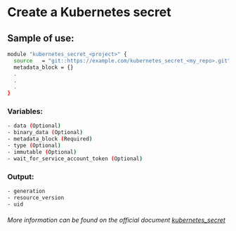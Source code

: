 # Create a Kubernetes secret

## Sample of use:

```bash
module "kubernetes_secret_<project>" {
  source   = "git::https://example.com/kubernetes_secret_<my_repo>.git"
  metadata_block = {}
  .
  .
  .
}
```

### Variables:

```bash
- data (Optional)
- binary_data (Optional)
- metadata_block (Required)
- type (Optional)
- immutable (Optional)
- wait_for_service_account_token (Optional)
```

### Output:

```bash
- generation
- resource_version
- uid
```

###### More information can be found on the official document [kubernetes_secret](https://registry.terraform.io/providers/hashicorp/kubernetes/latest/docs/resources/secret)